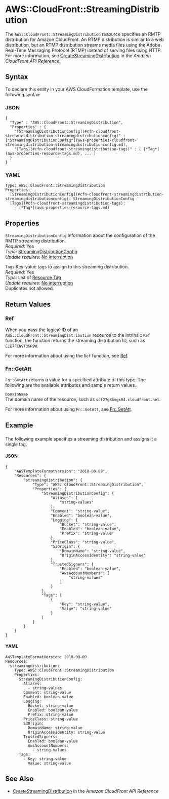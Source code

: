 # AWS::CloudFront::StreamingDistribution<a name="aws-resource-cloudfront-streamingdistribution"></a>

The `AWS::CloudFront::StreamingDistribution` resource specifies an RMTP distribution for Amazon CloudFront\. An RTMP distribution is similar to a web distribution, but an RTMP distribution streams media files using the Adobe Real\-Time Messaging Protocol \(RTMP\) instead of serving files using HTTP\. For more information, see [CreateStreamingDistribution](https://docs.aws.amazon.com/cloudfront/latest/APIReference/API_CreateStreamingDistribution.html) in the *Amazon CloudFront API Reference*\. 

## Syntax<a name="aws-resource-cloudfront-streamingdistribution-syntax"></a>

To declare this entity in your AWS CloudFormation template, use the following syntax:

### JSON<a name="aws-resource-cloudfront-streamingdistribution-syntax.json"></a>

```
{
  "Type" : "AWS::CloudFront::StreamingDistribution",
  "Properties" : {
    "[StreamingDistributionConfig](#cfn-cloudfront-streamingdistribution-streamingdistributionconfig)" : [*StreamingDistributionConfig*](aws-properties-cloudfront-streamingdistribution-streamingdistributionconfig.md),
    "[Tags](#cfn-cloudfront-streamingdistribution-tags)" : [ [*Tag*](aws-properties-resource-tags.md), ... ]
  }
}
```

### YAML<a name="aws-resource-cloudfront-streamingdistribution-syntax.yaml"></a>

```
Type: AWS::CloudFront::StreamingDistribution
Properties:
  [StreamingDistributionConfig](#cfn-cloudfront-streamingdistribution-streamingdistributionconfig): StreamingDistributionConfig
  [Tags](#cfn-cloudfront-streamingdistribution-tags): 
    - [*Tag*](aws-properties-resource-tags.md)
```

## Properties<a name="aws-resource-cloudfront-streamingdistribution-properties"></a>

`StreamingDistributionConfig`  <a name="cfn-cloudfront-streamingdistribution-streamingdistributionconfig"></a>
Information about the configuration of the RMTP streaming distribution\.  
 *Required*: Yes  
 *Type*: [StreamingDistributionConfig](aws-properties-cloudfront-streamingdistribution-streamingdistributionconfig.md)  
 *Update requires*: [No interruption](using-cfn-updating-stacks-update-behaviors.md#update-no-interrupt) 

`Tags`  <a name="cfn-cloudfront-streamingdistribution-tags"></a>
Key\-value tags to assign to this streaming distribution\.  
 *Required*: Yes  
 *Type*: List of [Resource Tag](aws-properties-resource-tags.md)  
 *Update requires*: [No interruption](using-cfn-updating-stacks-update-behaviors.md#update-no-interrupt)   
Duplicates not allowed\.

## Return Values<a name="aws-resource-cloudfront-streamingdistribution-returnvalues"></a>

### Ref<a name="w4ab1c21c10c54c22c12b3"></a>

When you pass the logical ID of an `AWS::CloudFront::StreamingDistribution` resource to the intrinsic `Ref` function, the function returns the streaming distribution ID, such as `E1E7FEN9T35R9W`\. 

For more information about using the `Ref` function, see [Ref](intrinsic-function-reference-ref.md)\. 

### Fn::GetAtt<a name="w4ab1c21c10c54c22c12b5"></a>

 `Fn::GetAtt` returns a value for a specified attribute of this type\. The following are the available attributes and sample return values\. 

`DomainName`  
The domain name of the resource, such as `sct27g85mgx04.cloudfront.net`\. 

For more information about using `Fn::GetAtt`, see [Fn::GetAtt](intrinsic-function-reference-getatt.md)\. 

## Example<a name="aws-resource-cloudfront-streamingdistribution-examples"></a>

### <a name="aws-resource-cloudfront-streamingdistribution-example1"></a>

The following example specifies a streaming distribution and assigns it a single tag\.

#### JSON<a name="aws-resource-cloudfront-streamingdistribution-example1.json"></a>

```
{
    "AWSTemplateFormatVersion": "2010-09-09",
    "Resources": {
        "streamingdistribution": {
            "Type": "AWS::CloudFront::StreamingDistribution",
            "Properties": {
                "StreamingDistributionConfig": {
                    "Aliases": [
                        "string-values"
                    ],
                    "Comment": "string-value",
                    "Enabled": "boolean-value",
                    "Logging": {
                        "Bucket": "string-value",
                        "Enabled": "boolean-value",
                        "Prefix": "string-value"
                    },
                    "PriceClass": "string-value",
                    "S3Origin": {
                        "DomainName": "string-value",
                        "OriginAccessIdentity": "string-value"
                    },
                    "TrustedSigners": {
                        "Enabled": "boolean-value",
                        "AwsAccountNumbers": [
                            "string-values"
                        ]
                    }
                },
                "Tags": [
                    {
                        "Key": "string-value",
                        "Value": "string-value"
                    }
                ]
            }
        }
    }
}
```

#### YAML<a name="aws-resource-cloudfront-streamingdistribution-example1.yaml"></a>

```
AWSTemplateFormatVersion: 2010-09-09
Resources:
  streamingdistribution:
    Type: AWS::CloudFront::StreamingDistribution
    Properties:
      StreamingDistributionConfig:
        Aliases:
          - string-values
        Comment: string-value
        Enabled: boolean-value
        Logging:
          Bucket: string-value
          Enabled: boolean-value
          Prefix: string-value
        PriceClass: string-value
        S3Origin:
          DomainName: string-value
          OriginAccessIdentity: string-value
        TrustedSigners:
          Enabled: boolean-value
          AwsAccountNumbers:
            - string-values
      Tags:
        - Key: string-value
          Value: string-value
```

## See Also<a name="aws-resource-cloudfront-streamingdistribution-seealso"></a>
+ [CreateStreamingDistribution](https://docs.aws.amazon.com/cloudfront/latest/APIReference/API_CreateStreamingDistribution.html) in the *Amazon CloudFront API Reference*